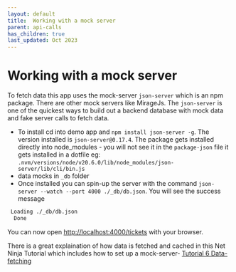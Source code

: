```yaml
---
layout: default
title:  Working with a mock server
parent: api-calls
has_children: true
last_updated: Oct 2023
---
```


# Working with a mock server

To fetch data this app uses the mock-server `json-server`  which is an npm package. There are other mock servers like MirageJs. The `json-server` is one of the quickest ways to build out a backend database with mock data and fake server calls to fetch data.

- To install cd into demo app and `npm install json-server -g`. The version installed is `json-server@0.17.4`. The package gets installed directly into node_modules - you will not see it in the `package-json` file it gets installed in a dotfile eg: `.nvm/versions/node/v20.6.0/lib/node_modules/json-server/lib/cli/bin.js`
- data mocks in `_db` folder
- Once installed you can spin-up the server with the command `json-server --watch --port 4000 ./_db/db.json`.  You will see the success message

```bash
 Loading ./_db/db.json
  Done
```

You can now open [http://localhost:4000/tickets](http://localhost:4000/tickets) with your browser.

There is a great explaination of how data is fetched and cached in this Net Ninja Tutorial which includes how to set up a mock-server- 
[Tutorial 6 Data-fetching](https://www.youtube.com/watch?v=PAXWRgEo7Ns)

